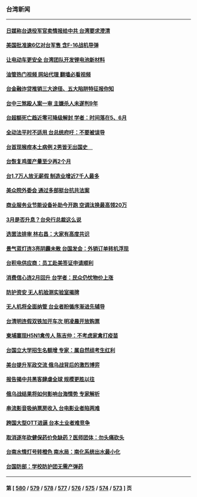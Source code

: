 ### 台湾新闻
---
#### [日媒称台退役军官卖情报给中共 台湾要求澄清](../../pages/ncid1349361/n13941384.md?03030045) 
#### [美国批准逾6亿对台军售 含F-16战机导弹](../../pages/ncid1349361/n13941203.md?03030045) 
#### [让电动车更安全 台湾团队开发锂电池新材料](../../pages/ncid1349361/n13940774.md?03030045) 
#### [油管热门视频 网站代理 翻墙必看视频](http://138.2.39.72:81/youtube.html?epic-marker?03030045)
#### [台金融诈贷推销三大途径、五大陷阱特征报你知](../../pages/ncid1349361/n13940798.md?03030045) 
#### [台中三煞殴人案一审 主嫌杀人未遂判9年](../../pages/ncid1349361/n13940816.md?03030045) 
#### [台超额死亡趋近零可降级解封 学者：时间落在5、6月](../../pages/ncid1349361/n13940814.md?03030045) 
#### [全动法平时不适用 台总统府吁：不要被误导](../../pages/ncid1349361/n13940793.md?03030045) 
#### [台首现猴痘本土病例 2男皆无出国史　](../../pages/ncid1349361/n13940819.md?03030045) 
#### [台恢复鸡蛋产量至少再2个月](../../pages/ncid1349361/n13940822.md?03030045) 
#### [台1.7万人放无薪假 制造业增近7千人最多](../../pages/ncid1349361/n13940815.md?03030045) 
#### [美众院外委会 通过多部挺台抗共法案](../../pages/ncid1349361/n13940771.md?03030045) 
#### [商业服务业节能设备补助今开跑 空调汰换最高领20万](../../pages/ncid1349361/n13940737.md?03030045) 
#### [3月是否升息？台央行总裁这么说](../../pages/ncid1349361/n13940735.md?03030045) 
#### [选罢法排审 林右昌：大家有高度共识](../../pages/ncid1349361/n13940739.md?03030045) 
#### [景气蓝灯连3亮阴霾未散 台国发会：外销订单转机浮现](../../pages/ncid1349361/n13940743.md?03030045) 
#### [台积电供应商：员工赴美签证申请顺利](../../pages/ncid1349361/n13940738.md?03030045) 
#### [消费信心连2月回升 台学者：民众仍忧物价上涨](../../pages/ncid1349361/n13940746.md?03030045) 
#### [防护资安 无人机验测实验室揭牌](../../pages/ncid1349361/n13940690.md?03030045) 
#### [无人机将全面纳管 台业者盼循序渐进先辅导](../../pages/ncid1349361/n13940689.md?03030045) 
#### [台清明连假双铁加开车次 明凌晨开放购票](../../pages/ncid1349361/n13940679.md?03030045) 
#### [柬埔寨现H5N1禽传人 陈吉仲：不考虑家禽打疫苗](../../pages/ncid1349361/n13940639.md?03030045) 
#### [台国立大学招生名额增 专家：属自然组考生红利](../../pages/ncid1349361/n13940665.md?03030045) 
#### [美台提升军政交流 俄乌战背后的激烈博弈](../../pages/ncid1349361/n13940114.md?03030045) 
#### [报告揭中共黑客肆虐全球 规模更胜以往](../../pages/ncid1349361/n13940438.md?03030045) 
#### [俄乌战结果将如何影响台海情势 专家解析](../../pages/ncid1349361/n13939940.md?03030045) 
#### [串流影音吸纳票房收入 台电影业者陷两难](../../pages/ncid1349361/n13940060.md?03030045) 
#### [跨国大型OTT进逼 台本土业者难竞争](../../pages/ncid1349361/n13940062.md?03030045) 
#### [取消逐年砍健保药价免缺药？医师团体：勿头痛砍头](../../pages/ncid1349361/n13940074.md?03030045) 
#### [台南水情灯号转橙色 南水局：南化系统出水最小化](../../pages/ncid1349361/n13940072.md?03030045) 
#### [台国防部：学校防护团无需产弹药](../../pages/ncid1349361/n13940033.md?03030045) 

---
#### 第 [ [580](./580.md?03030045) / [579](./579.md?03030045) / [578](./578.md?03030045) / [577](./577.md?03030045) / [576](./576.md?03030045) / [575](./575.md?03030045) / [574](./574.md?03030045) / [573](./573.md?03030045) ] 页
